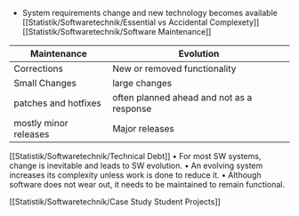 - System requirements change and new technology becomes available
 [[Statistik/Softwaretechnik/Essential vs Accidental Complexety]]
 [[Statistik/Softwaretechnik/Software Maintenance]]

| Maintenance | Evolution |
| ---- | ---- |
| Corrections | New or removed functionality |
| Small Changes | large changes |
| patches and hotfixes | often planned ahead and not as a response |
| mostly minor releases | Major releases |
[[Statistik/Softwaretechnik/Technical Debt]]
• For most SW systems, change is inevitable and leads to SW evolution. 
• An evolving system increases its complexity unless work is done to reduce it.
• Although software does not wear out, it needs to be maintained to remain functional.

[[Statistik/Softwaretechnik/Case Study Student Projects]]

